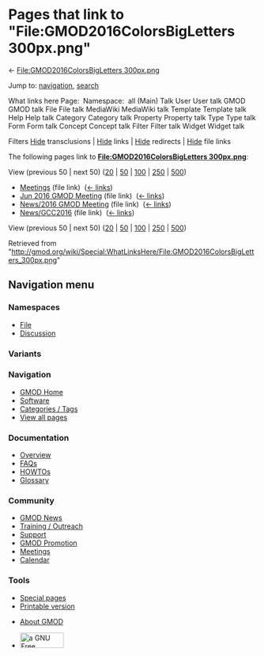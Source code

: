 <div id="mw-page-base" class="noprint">

</div>

<div id="mw-head-base" class="noprint">

</div>

<div id="content" class="mw-body" role="main">

<span id="top"></span>

<div id="mw-js-message" style="display:none;">

</div>



# <span dir="auto">Pages that link to "File:GMOD2016ColorsBigLetters 300px.png"</span>

<div id="bodyContent">

<div id="contentSub">

← [File:GMOD2016ColorsBigLetters
300px.png](/wiki/File:GMOD2016ColorsBigLetters_300px.png "File:GMOD2016ColorsBigLetters 300px.png")

</div>

<div id="jump-to-nav" class="mw-jump">

Jump to: [navigation](#mw-navigation), [search](#p-search)

</div>

<div id="mw-content-text">

What links here Page:  Namespace:  all (Main) Talk User User talk GMOD
GMOD talk File File talk MediaWiki MediaWiki talk Template Template talk
Help Help talk Category Category talk Property Property talk Type Type
talk Form Form talk Concept Concept talk Filter Filter talk Widget
Widget talk

Filters
[Hide](/mediawiki/index.php?title=Special:WhatLinksHere/File:GMOD2016ColorsBigLetters_300px.png&hidetrans=1 "Special:WhatLinksHere/File:GMOD2016ColorsBigLetters 300px.png")
transclusions \|
[Hide](/mediawiki/index.php?title=Special:WhatLinksHere/File:GMOD2016ColorsBigLetters_300px.png&hidelinks=1 "Special:WhatLinksHere/File:GMOD2016ColorsBigLetters 300px.png")
links \|
[Hide](/mediawiki/index.php?title=Special:WhatLinksHere/File:GMOD2016ColorsBigLetters_300px.png&hideredirs=1 "Special:WhatLinksHere/File:GMOD2016ColorsBigLetters 300px.png")
redirects \|
[Hide](/mediawiki/index.php?title=Special:WhatLinksHere/File:GMOD2016ColorsBigLetters_300px.png&hideimages=1 "Special:WhatLinksHere/File:GMOD2016ColorsBigLetters 300px.png")
file links

The following pages link to **[File:GMOD2016ColorsBigLetters
300px.png](/wiki/File:GMOD2016ColorsBigLetters_300px.png "File:GMOD2016ColorsBigLetters 300px.png")**:

View (previous 50 \| next 50)
([20](/mediawiki/index.php?title=Special:WhatLinksHere/File:GMOD2016ColorsBigLetters_300px.png&limit=20 "Special:WhatLinksHere/File:GMOD2016ColorsBigLetters 300px.png")
\|
[50](/mediawiki/index.php?title=Special:WhatLinksHere/File:GMOD2016ColorsBigLetters_300px.png&limit=50 "Special:WhatLinksHere/File:GMOD2016ColorsBigLetters 300px.png")
\|
[100](/mediawiki/index.php?title=Special:WhatLinksHere/File:GMOD2016ColorsBigLetters_300px.png&limit=100 "Special:WhatLinksHere/File:GMOD2016ColorsBigLetters 300px.png")
\|
[250](/mediawiki/index.php?title=Special:WhatLinksHere/File:GMOD2016ColorsBigLetters_300px.png&limit=250 "Special:WhatLinksHere/File:GMOD2016ColorsBigLetters 300px.png")
\|
[500](/mediawiki/index.php?title=Special:WhatLinksHere/File:GMOD2016ColorsBigLetters_300px.png&limit=500 "Special:WhatLinksHere/File:GMOD2016ColorsBigLetters 300px.png"))

- [Meetings](/wiki/Meetings "Meetings") (file link) ‎
  <span class="mw-whatlinkshere-tools">([←
  links](/mediawiki/index.php?title=Special:WhatLinksHere&target=Meetings "Special:WhatLinksHere"))</span>
- [Jun 2016 GMOD
  Meeting](/wiki/Jun_2016_GMOD_Meeting "Jun 2016 GMOD Meeting") (file
  link) ‎ <span class="mw-whatlinkshere-tools">([←
  links](/mediawiki/index.php?title=Special:WhatLinksHere&target=Jun+2016+GMOD+Meeting "Special:WhatLinksHere"))</span>
- [News/2016 GMOD
  Meeting](/wiki/News/2016_GMOD_Meeting "News/2016 GMOD Meeting") (file
  link) ‎ <span class="mw-whatlinkshere-tools">([←
  links](/mediawiki/index.php?title=Special:WhatLinksHere&target=News%2F2016+GMOD+Meeting "Special:WhatLinksHere"))</span>
- [News/GCC2016](/wiki/News/GCC2016 "News/GCC2016") (file link) ‎
  <span class="mw-whatlinkshere-tools">([←
  links](/mediawiki/index.php?title=Special:WhatLinksHere&target=News%2FGCC2016 "Special:WhatLinksHere"))</span>

View (previous 50 \| next 50)
([20](/mediawiki/index.php?title=Special:WhatLinksHere/File:GMOD2016ColorsBigLetters_300px.png&limit=20 "Special:WhatLinksHere/File:GMOD2016ColorsBigLetters 300px.png")
\|
[50](/mediawiki/index.php?title=Special:WhatLinksHere/File:GMOD2016ColorsBigLetters_300px.png&limit=50 "Special:WhatLinksHere/File:GMOD2016ColorsBigLetters 300px.png")
\|
[100](/mediawiki/index.php?title=Special:WhatLinksHere/File:GMOD2016ColorsBigLetters_300px.png&limit=100 "Special:WhatLinksHere/File:GMOD2016ColorsBigLetters 300px.png")
\|
[250](/mediawiki/index.php?title=Special:WhatLinksHere/File:GMOD2016ColorsBigLetters_300px.png&limit=250 "Special:WhatLinksHere/File:GMOD2016ColorsBigLetters 300px.png")
\|
[500](/mediawiki/index.php?title=Special:WhatLinksHere/File:GMOD2016ColorsBigLetters_300px.png&limit=500 "Special:WhatLinksHere/File:GMOD2016ColorsBigLetters 300px.png"))

</div>

<div class="printfooter">

Retrieved from
"<http://gmod.org/wiki/Special:WhatLinksHere/File:GMOD2016ColorsBigLetters_300px.png>"

</div>

<div id="catlinks" class="catlinks catlinks-allhidden">

</div>

<div class="visualClear">

</div>

</div>

</div>

<div id="mw-navigation">

## Navigation menu

<div id="mw-head">



<div id="left-navigation">

<div id="p-namespaces" class="vectorTabs" role="navigation"
aria-labelledby="p-namespaces-label">

### Namespaces

- <span id="ca-nstab-image"><a href="/wiki/File:GMOD2016ColorsBigLetters_300px.png" accesskey="c"
  title="View the file page [c]">File</a></span>
- <span id="ca-talk"><a
  href="/mediawiki/index.php?title=File_talk:GMOD2016ColorsBigLetters_300px.png&amp;action=edit&amp;redlink=1"
  accesskey="t"
  title="Discussion about the content page [t]">Discussion</a></span>

</div>

<div id="p-variants" class="vectorMenu emptyPortlet" role="navigation"
aria-labelledby="p-variants-label">

### 

### Variants[](#)

<div class="menu">

</div>

</div>

</div>

<div id="right-navigation">





</div>



</div>

</div>

</div>

<div id="mw-panel">

<div id="p-logo" role="banner">

<a href="/wiki/Main_Page"
style="background-image: url(http://gmod.org/images/GMOD-cogs.png);"
title="Visit the main page"></a>

</div>

<div id="p-Navigation" class="portal" role="navigation"
aria-labelledby="p-Navigation-label">

### Navigation

<div class="body">

- <span id="n-GMOD-Home">[GMOD Home](/wiki/Main_Page)</span>
- <span id="n-Software">[Software](/wiki/GMOD_Components)</span>
- <span id="n-Categories-.2F-Tags">[Categories /
  Tags](/wiki/Categories)</span>
- <span id="n-View-all-pages">[View all
  pages](/wiki/Special:AllPages)</span>

</div>

</div>

<div id="p-Documentation" class="portal" role="navigation"
aria-labelledby="p-Documentation-label">

### Documentation

<div class="body">

- <span id="n-Overview">[Overview](/wiki/Overview)</span>
- <span id="n-FAQs">[FAQs](/wiki/Category:FAQ)</span>
- <span id="n-HOWTOs">[HOWTOs](/wiki/Category:HOWTO)</span>
- <span id="n-Glossary">[Glossary](/wiki/Glossary)</span>

</div>

</div>

<div id="p-Community" class="portal" role="navigation"
aria-labelledby="p-Community-label">

### Community

<div class="body">

- <span id="n-GMOD-News">[GMOD News](/wiki/GMOD_News)</span>
- <span id="n-Training-.2F-Outreach">[Training /
  Outreach](/wiki/Training_and_Outreach)</span>
- <span id="n-Support">[Support](/wiki/Support)</span>
- <span id="n-GMOD-Promotion">[GMOD
  Promotion](/wiki/GMOD_Promotion)</span>
- <span id="n-Meetings">[Meetings](/wiki/Meetings)</span>
- <span id="n-Calendar">[Calendar](/wiki/Calendar)</span>

</div>

</div>

<div id="p-tb" class="portal" role="navigation"
aria-labelledby="p-tb-label">

### Tools

<div class="body">

- <span id="t-specialpages"><a href="/wiki/Special:SpecialPages" accesskey="q"
  title="A list of all special pages [q]">Special pages</a></span>
- <span id="t-print"><a
  href="/mediawiki/index.php?title=Special:WhatLinksHere/File:GMOD2016ColorsBigLetters_300px.png&amp;printable=yes"
  rel="alternate" accesskey="p"
  title="Printable version of this page [p]">Printable version</a></span>

</div>

</div>

</div>

</div>

<div id="footer" role="contentinfo">

- <span id="footer-places-about">[About
  GMOD](/wiki/GMOD:About "GMOD:About")</span>

<!-- -->

- <span id="footer-copyrightico">[<img src="http://www.gnu.org/graphics/gfdl-logo-small.png" width="88"
  height="31" alt="a GNU Free Documentation License" />](http://www.gnu.org/licenses/fdl-1.3.html)</span>




</div>
